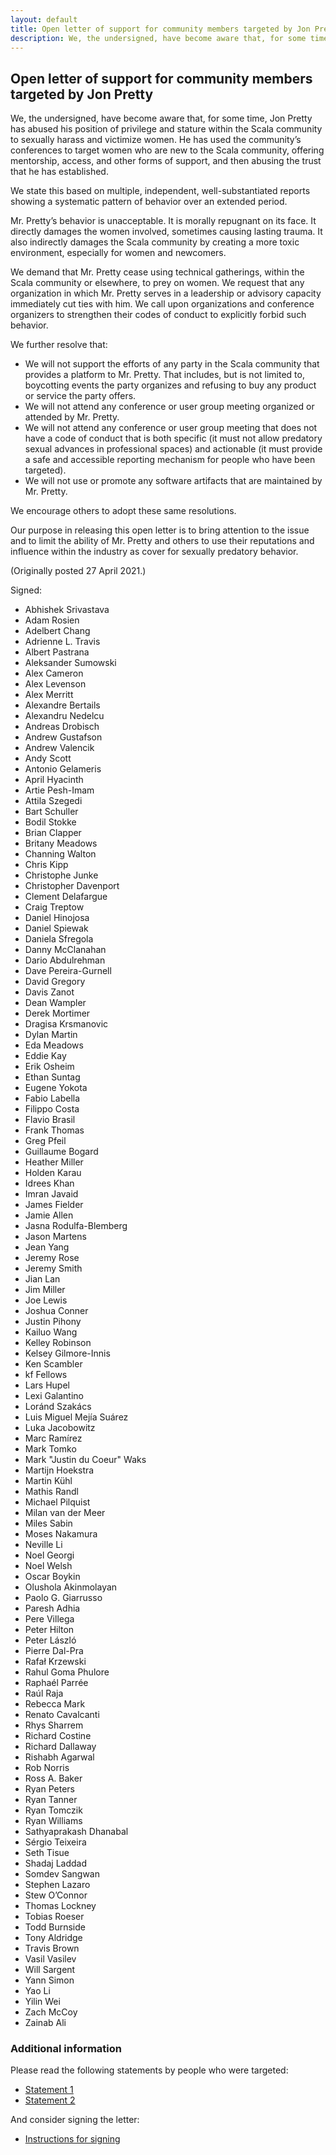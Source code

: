 ```yaml
---
layout: default
title: Open letter of support for community members targeted by Jon Pretty
description: We, the undersigned, have become aware that, for some time, Jon Pretty has abused his position of privilege and stature within the Scala community to sexually harass and victimize women. Our purpose in releasing this open letter is to bring attention to the issue and to limit the ability of Mr. Pretty and others to use their reputations and influence within the industry as cover for sexually predatory behavior.
---
```


## Open letter of support for community members targeted by Jon Pretty

We, the undersigned, have become aware that, for some time, Jon Pretty has abused his position of privilege and stature within the Scala community to sexually harass and victimize women. He has used the community’s conferences to target women who are new to the Scala community, offering mentorship, access, and other forms of support, and then abusing the trust that he has established.

We state this based on multiple, independent, well-substantiated reports showing a systematic pattern of behavior over an extended period.

Mr. Pretty’s behavior is unacceptable. It is morally repugnant on its face. It directly damages the women involved, sometimes causing lasting trauma. It also indirectly damages the Scala community by creating a more toxic environment, especially for women and newcomers.

We demand that Mr. Pretty cease using technical gatherings, within the Scala community or elsewhere, to prey on women. We request that any organization in which Mr. Pretty serves in a leadership or advisory capacity immediately cut ties with him. We call upon organizations and conference organizers to strengthen their codes of conduct to explicitly forbid such behavior.

We further resolve that:

* We will not support the efforts of any party in the Scala community that provides a platform to Mr. Pretty. That includes, but is not limited to, boycotting events the party organizes and refusing to buy any product or service the party offers.
* We will not attend any conference or user group meeting organized or attended by Mr. Pretty.
* We will not attend any conference or user group meeting that does not have a code of conduct that is both specific (it must not allow predatory sexual advances in professional spaces) and actionable (it must provide a safe and accessible reporting mechanism for people who have been targeted).
* We will not use or promote any software artifacts that are maintained by Mr. Pretty.

We encourage others to adopt these same resolutions.

Our purpose in releasing this open letter is to bring attention to the issue and to limit the ability of Mr. Pretty and others to use their reputations and influence within the industry as cover for sexually predatory behavior.

(Originally posted 27 April 2021.)

Signed:

* Abhishek Srivastava
* Adam Rosien
* Adelbert Chang
* Adrienne L. Travis
* Albert Pastrana
* Aleksander Sumowski
* Alex Cameron
* Alex Levenson
* Alex Merritt
* Alexandre Bertails
* Alexandru Nedelcu
* Andreas Drobisch
* Andrew Gustafson
* Andrew Valencik
* Andy Scott
* Antonio Gelameris
* April Hyacinth
* Artie Pesh-Imam
* Attila Szegedi
* Bart Schuller
* Bodil Stokke
* Brian Clapper
* Britany Meadows
* Channing Walton
* Chris Kipp
* Christophe Junke
* Christopher Davenport
* Clement Delafargue
* Craig Treptow
* Daniel Hinojosa
* Daniel Spiewak
* Daniela Sfregola
* Danny McClanahan
* Dario Abdulrehman
* Dave Pereira-Gurnell
* David Gregory
* Davis Zanot
* Dean Wampler
* Derek Mortimer
* Dragisa Krsmanovic
* Dylan Martin
* Eda Meadows
* Eddie Kay
* Erik Osheim
* Ethan Suntag
* Eugene Yokota
* Fabio Labella
* Filippo Costa
* Flavio Brasil
* Frank Thomas
* Greg Pfeil
* Guillaume Bogard
* Heather Miller
* Holden Karau
* Idrees Khan
* Imran Javaid
* James Fielder
* Jamie Allen
* Jasna Rodulfa-Blemberg
* Jason Martens
* Jean Yang
* Jeremy Rose
* Jeremy Smith
* Jian Lan
* Jim Miller
* Joe Lewis
* Joshua Conner
* Justin Pihony
* Kailuo Wang
* Kelley Robinson
* Kelsey Gilmore-Innis
* Ken Scambler
* kf Fellows
* Lars Hupel
* Lexi Galantino
* Loránd Szakács
* Luis Miguel Mejía Suárez
* Luka Jacobowitz
* Marc Ramírez
* Mark Tomko
* Mark "Justin du Coeur" Waks
* Martijn Hoekstra
* Martin Kühl
* Mathis Randl
* Michael Pilquist
* Milan van der Meer
* Miles Sabin
* Moses Nakamura
* Neville Li
* Noel Georgi
* Noel Welsh
* Oscar Boykin
* Olushola Akinmolayan
* Paolo G. Giarrusso
* Paresh Adhia
* Pere Villega
* Peter Hilton
* Peter László
* Pierre Dal-Pra
* Rafał Krzewski
* Rahul Goma Phulore
* Raphaél Parrée
* Raúl Raja
* Rebecca Mark
* Renato Cavalcanti
* Rhys Sharrem
* Richard Costine
* Richard Dallaway
* Rishabh Agarwal
* Rob Norris
* Ross A. Baker
* Ryan Peters
* Ryan Tanner
* Ryan Tomczik
* Ryan Williams
* Sathyaprakash Dhanabal
* Sérgio Teixeira
* Seth Tisue
* Shadaj Laddad
* Somdev Sangwan
* Stephen Lazaro
* Stew O’Connor
* Thomas Lockney
* Tobias Roeser
* Todd Burnside
* Tony Aldridge
* Travis Brown
* Vasil Vasilev
* Will Sargent
* Yann Simon
* Yao Li
* Yilin Wei
* Zach McCoy
* Zainab Ali


### Additional information

Please read the following statements by people who were targeted:

* [Statement 1](https://medium.com/@yifanxing/my-experience-with-sexual-harassment-in-the-scala-community-9245b4a139de)
* [Statement 2](https://killnicole.github.io/statement)

And consider signing the letter:

* [Instructions for signing](https://github.com/scala-open-letter/scala-open-letter.github.io)
